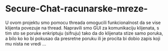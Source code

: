 # Secure-Chat-racunarske-mreze-
U ovom projektu smo pomocu threada omogucili funkcionalnost da se vise klijenta povezuje na thread.
Napravili smo GUI za komunikaciju klijenata, s tim sto se poruke enkriptuju (sifruju) tako da do klijenata stize samo poruka, a bilo 
ko ko bi pokusao da presretne poruku ili je procita bi dobio zapis koji mu nista ne vredi ...
